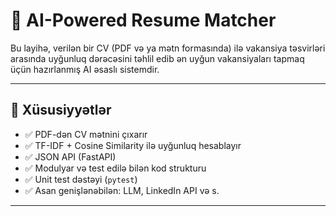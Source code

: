 # 🧠 AI-Powered Resume Matcher

Bu layihə, verilən bir CV (PDF və ya mətn formasında) ilə vakansiya təsvirləri arasında uyğunluq dərəcəsini təhlil edib ən uyğun vakansiyaları tapmaq üçün hazırlanmış AI əsaslı sistemdir.

---

## 🚀 Xüsusiyyətlər

- ✅ PDF-dən CV mətnini çıxarır
- ✅ TF-IDF + Cosine Similarity ilə uyğunluq hesablayır
- ✅ JSON API (FastAPI)
- ✅ Modulyar və test edilə bilən kod strukturu
- ✅ Unit test dəstəyi (`pytest`)
- ✅ Asan genişlənəbilən: LLM, LinkedIn API və s.

---


